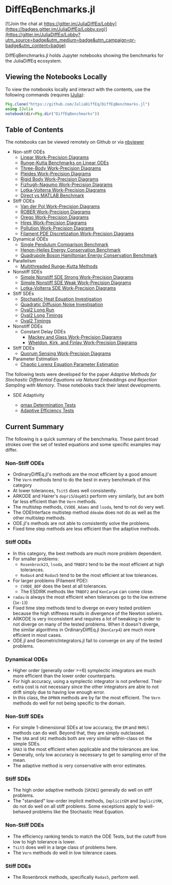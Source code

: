 # DiffEqBenchmarks.jl

[![Join the chat at https://gitter.im/JuliaDiffEq/Lobby](https://badges.gitter.im/JuliaDiffEq/Lobby.svg)](https://gitter.im/JuliaDiffEq/Lobby?utm_source=badge&utm_medium=badge&utm_campaign=pr-badge&utm_content=badge)

DiffEqBenchmarks.jl holds Jupyter notebooks showing the benchmarks for the
JuliaDiffEq ecosystem.

## Viewing the Notebooks Locally

To view the notebooks locally and interact with the contents, use the following
commands (requires [IJulia](https://github.com/JuliaLang/IJulia.jl)):

```julia
Pkg.clone("https://github.com/JuliaDiffEq/DiffEqBenchmarks.jl")
using IJulia
notebook(dir=Pkg.dir("DiffEqBenchmarks"))
```

## Table of Contents

The notebooks can be viewed remotely on Github or via [nbviewer](http://nbviewer.jupyter.org/github/JuliaDiffEq/DiffEqBenchmarks.jl/tree/master/)

- Non-stiff ODEs
  - [Linear Work-Precision Diagrams](http://nbviewer.jupyter.org/github/JuliaDiffEq/DiffEqBenchmarks.jl/blob/master/NonStiffODE/Linear%20Work-Precision%20Diagrams.ipynb)
  - [Runge-Kutta Benchmarks on Linear ODEs](http://nbviewer.jupyter.org/github/JuliaDiffEq/DiffEqBenchmarks.jl/blob/master/NonStiffODE/Runge-Kutta%20Benchmarks%20on%20Linear%20ODEs.ipynb)
  - [Three-Body Work-Precision Diagrams](http://nbviewer.jupyter.org/github/JuliaDiffEq/DiffEqBenchmarks.jl/blob/master/NonStiffODE/ThreeBody%20Work-Precision%20Diagrams.ipynb)
  - [Pleides Work-Precision Diagrams](http://nbviewer.jupyter.org/github/JuliaDiffEq/DiffEqBenchmarks.jl/blob/master/NonStiffODE/Pleiades%20Work-Precision%20Diagrams.ipynb)
  - [Rigid Body Work-Precision Diagrams](http://nbviewer.jupyter.org/github/JuliaDiffEq/DiffEqBenchmarks.jl/blob/master/NonStiffODE/RigidBody%20Work-Precision%20Diagrams.ipynb)
  - [Fizhugh-Nagumo Work-Precision Diagrams](http://nbviewer.jupyter.org/github/JuliaDiffEq/DiffEqBenchmarks.jl/blob/master/NonStiffODE/FitzhughNagumo%20Work-Precision%20Diagrams.ipynb)
  - [Lotka-Volterra Work-Precision Diagrams](http://nbviewer.jupyter.org/github/JuliaDiffEq/DiffEqBenchmarks.jl/blob/master/NonStiffODE/LotkaVolterra%20Work-Precision%20Diagrams.ipynb)
  - [Direct vs MATLAB Benchmark](https://github.com/JuliaDiffEq/MATLABDiffEq.jl#benchmark)
- Stiff ODEs
  - [Van der Pol Work-Precision Diagrams](http://nbviewer.jupyter.org/github/JuliaDiffEq/DiffEqBenchmarks.jl/blob/master/StiffODE/VanDerPol.ipynb)
  - [ROBER Work-Precision Diagrams](http://nbviewer.jupyter.org/github/JuliaDiffEq/DiffEqBenchmarks.jl/blob/master/StiffODE/ROBER.ipynb)
  - [Orego Work-Precision Diagrams](http://nbviewer.jupyter.org/github/JuliaDiffEq/DiffEqBenchmarks.jl/blob/master/StiffODE/Orego.ipynb)
  - [Hires Work-Precision Diagrams](http://nbviewer.jupyter.org/github/JuliaDiffEq/DiffEqBenchmarks.jl/blob/master/StiffODE/Hires.ipynb)
  - [Pollution Work-Precision Diagrams](http://nbviewer.jupyter.org/github/JuliaDiffEq/DiffEqBenchmarks.jl/blob/master/StiffODE/Pollution.ipynb)
  - [Filament PDE Discretization Work-Precision Diagrams](http://nbviewer.jupyter.org/github/JuliaDiffEq/DiffEqBenchmarks.jl/blob/master/StiffODE/Filament.ipynb)
- Dynamical ODEs
  - [Single Pendulum Comparison Benchmark](http://nbviewer.jupyter.org/github/JuliaDiffEq/DiffEqBenchmarks.jl/blob/master/DynamicalODE/single_pendulums.ipynb)
  - [Henon-Heiles Energy Conservation Benchmark](http://nbviewer.jupyter.org/github/JuliaDiffEq/DiffEqBenchmarks.jl/blob/master/DynamicalODE/Henon-Heiles_energy_conservation_benchmark.ipynb)
  - [Quadrupole Boson Hamiltonian Energy Conservation Benchmark](http://nbviewer.jupyter.org/github/JuliaDiffEq/DiffEqBenchmarks.jl/blob/master/DynamicalODE/Quadrupole_boson_Hamiltonian_energy_conservation_benchmark.ipynb)
- Parallelism
  - [Multithreaded Runge-Kutta Methods](http://nbviewer.jupyter.org/github/JuliaDiffEq/DiffEqBenchmarks.jl/blob/master/Parallelism/Multithreaded%20Runge-Kutta%20Methods.ipynb)
- Nonstiff SDEs
  - [Simple Nonstiff SDE Strong Work-Precision Diagrams](http://nbviewer.jupyter.org/github/JuliaDiffEq/DiffEqBenchmarks.jl/blob/master/NonStiffSDE/BasicSDEWorkPrecision.ipynb)
  - [Simple Nonstiff SDE Weak Work-Precision Diagrams](http://nbviewer.jupyter.org/github/JuliaDiffEq/DiffEqBenchmarks.jl/blob/master/NonStiffSDE/BasicSDEWeakWorkPrecision.ipynb)
  - [Lotka-Volterra SDE Work-Precision Diagrams](http://nbviewer.jupyter.org/github/JuliaDiffEq/DiffEqBenchmarks.jl/blob/master/NonStiffSDE/LotkaVolterraSDE.ipynb)
- Stiff SDEs
  - [Stochastic Heat Equation Investigation](http://nbviewer.jupyter.org/github/JuliaDiffEq/DiffEqBenchmarks.jl/blob/master/StiffSDE/StochasticHeat.ipynb)
  - [Quadratic Diffusion Noise Investigation](http://nbviewer.jupyter.org/github/JuliaDiffEq/DiffEqBenchmarks.jl/blob/master/StiffSDE/QuadraticStiffness.ipynb)
  - [Oval2 Long Run](http://nbviewer.jupyter.org/github/JuliaDiffEq/DiffEqBenchmarks.jl/blob/master/AdaptiveSDE/Oval2LongRun.ipynb)
  - [Oval2 Long Timings](http://nbviewer.jupyter.org/github/JuliaDiffEq/DiffEqBenchmarks.jl/blob/master/AdaptiveSDE/Oval2LongTimes.ipynb)
  - [Oval2 Timings](http://nbviewer.jupyter.org/github/JuliaDiffEq/DiffEqBenchmarks.jl/blob/master/AdaptiveSDE/Oval2Timings.ipynb)
- Nonstiff DDEs
  - Constant Delay DDEs
    - [Mackey and Glass Work-Precision Diagrams](http://nbviewer.jupyter.org/github/JuliaDiffEq/DiffEqBenchmarks.jl/blob/master/NonstiffDDE/Mackey%20and%20Glass.ipynb)
    - [Wheldon, Kirk, and Finlay Work-Precision Diagrams](http://nbviewer.jupyter.org/github/JuliaDiffEq/DiffEqBenchmarks.jl/blob/master/NonstiffDDE/Wheldon%2C%20Kirk%2C%20and%20Finlay.ipynb)
- Stiff DDEs
  - [Quorum Sensing Work-Precision Diagrams](http://nbviewer.jupyter.org/github/JuliaDiffEq/DiffEqBenchmarks.jl/blob/master/StiffDDE/Quorum%20Sensing.ipynb)
- Parameter Estimation
  - [Chaotic Lorenz Equation Parameter Estimation](http://nbviewer.jupyter.org/github/JuliaDiffEq/DiffEqBenchmarks.jl/blob/master/ParameterEstimation/LorenzParameterEstimation.ipynb)

The following tests were developed for the paper *Adaptive Methods for Stochastic Differential Equations via Natural Embeddings and Rejection Sampling with Memory*. These notebooks track their latest developments.

- SDE Adaptivity

  - [qmax Determination Tests](http://nbviewer.jupyter.org/github/JuliaDiffEq/DiffEqBenchmarks.jl/blob/master/AdaptiveSDE/qmaxDetermination.ipynb)
  - [Adaptive Efficiency Tests](http://nbviewer.jupyter.org/github/JuliaDiffEq/DiffEqBenchmarks.jl/blob/master/AdaptiveSDE/AdaptiveEfficiencyTests.ipynb)

## Current Summary

The following is a quick summary of the benchmarks. These paint broad strokes
over the set of tested equations and some specific examples may differ.

### Non-Stiff ODEs

- OrdinaryDiffEq.jl's methods are the most efficient by a good amount
- The `Vern` methods tend to do the best in every benchmark of this category
- At lower tolerances, `Tsit5` does well consistently.
- ARKODE and Hairer's `dopri5`/`dop853` perform very similarly, but are both
  far less efficient than the `Vern` methods.
- The multistep methods, `CVODE_Adams` and `lsoda`, tend to not do very well.
- The ODEInterface multistep method `ddeabm` does not do as well as the other
  multistep methods.
- ODE.jl's methods are not able to consistently solve the problems.
- Fixed time step methods are less efficient than the adaptive methods.

### Stiff ODEs

- In this category, the best methods are much more problem dependent.
- For smaller problems:
  - `Rosenbrock23`, `lsoda`, and `TRBDF2` tend to be the most efficient at high  
    tolerances.
  - `Rodas4` and `Rodas5` tend to be the most efficient at low tolerances.
- For larger problems (Filament PDE):
  - `CVODE_BDF` does the best at all tolerances.
  - The ESDIRK methods like `TRBDF2` and `KenCarp4` can come close.
- `radau` is always the most efficient when tolerances go to the low extreme
  (`1e-13`)
- Fixed time step methods tend to diverge on every tested problem because the
  high stiffness results in divergence of the Newton solvers.
- ARKODE is very inconsistent and requires a lot of tweaking in order to not
  diverge on many of the tested problems. When it doesn't diverge, the similar
  algorithms in OrdinaryDiffEq.jl (`KenCarp4`) are much more efficient in most
  cases.
- ODE.jl and GeometricIntegrators.jl fail to converge on any of the tested
  problems.

### Dynamical ODEs

- Higher order (generally order >=6) symplectic integrators are much more
  efficient than the lower order counterparts.
- For high accuracy, using a symplectic integrator is not preferred. Their extra
  cost is not necessary since the other integrators are able to not drift simply
  due to having low enough error.
- In this class, the `DPRKN` methods are by far the most efficient. The `Vern`
  methods do well for not being specific to the domain.

### Non-Stiff SDEs

- For simple 1-dimensional SDEs at low accuracy, the `EM` and `RKMil` methods
  can do well. Beyond that, they are simply outclassed.
- The `SRA` and `SRI` methods both are very similar within-class on the simple
  SDEs.
- `SRA3` is the most efficient when applicable and the tolerances are low.
- Generally, only low accuracy is necessary to get to sampling error of the mean.
- The adaptive method is very conservative with error estimates.

### Stiff SDEs

- The high order adaptive methods (`SRIW1`) generally do well on stiff problems.
- The "standard" low-order implicit methods, `ImplicitEM` and `ImplicitRK`, do
  not do well on all stiff problems. Some exceptions apply to well-behaved
  problems like the Stochastic Heat Equation.

### Non-Stiff DDEs

- The efficiency ranking tends to match the ODE Tests, but the cutoff from
  low to high tolerance is lower.
- `Tsit5` does well in a large class of problems here.
- The `Vern` methods do well in low tolerance cases.

### Stiff DDEs

- The Rosenbrock methods, specifically `Rodas5`, perform well.
